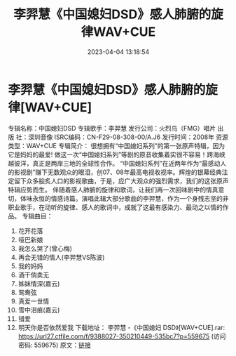 ﻿---
title: 李羿慧《中国媳妇DSD》感人肺腑的旋律WAV+CUE
date: 2023-04-04 13:18:54
categories: WAV车载音乐、镜像
tags: 华语中文
---
# 李羿慧《中国媳妇DSD》感人肺腑的旋律[WAV+CUE]

专辑名称：中国媳妇DSD
专辑歌手：李羿慧
发行公司：火烈鸟（FMG）唱片
出 版 社：深圳音像
ISRC编码：CN-F29-08-308-00/A.J6
发行时间：2008年
资源类型：WAV+CUE
专辑简介：
很想拥有“中国媳妇系列”的第一张原声特辑，因为它是妈妈的最爱!
做这一次“中国媳妇系列”等剧的原音收集着实很不容易！跨海峡越彼洋，真正是两岸三地的全球性合作。
“中国媳妇系列”在近两年作为“最感动人的影视剧”赚下无数观众的眼泪，创07、08年最高电视收视率。辉煌的银幕经典注定留下众多脍炙人口的影视歌曲，于是，应广大观众的强烈需求，我们的这张原声特辑应势而生。
伴随着感人肺腑的旋律和歌词，让我们再一次回味剧中的情真意切，体味永恒的情感诗篇。演唱此辑大部分歌曲的李羿慧，作为一个身残志坚的非职业歌手，在动听的旋律、感人的歌词中，成就了这最有感染力、最动之以情的作品。
专辑曲目：
01. 花开花落
02. 哑巴新娘
03. 我怎么哭了(曾心梅)
04. 再会无错的情人(李羿慧VS陈波)
05. 我的妈妈
06. 酒干倘卖无
07. 姊妹情深(嘉云)
08. 鸳鸯弦
09. 真爱一世情
10. 雪中泪痕(嘉云)
11. 错爱
12. 明天你是否依然爱我
下载地址：
李羿慧 -《中国媳妇 DSD》[WAV+CUE].rar: https://url27.ctfile.com/f/9388027-350210449-535bc7?p=559675
(访问密码: 559675)
原文：[链接](https://blog.sina.com.cn/s/blog_1647c7e76010311al.html)